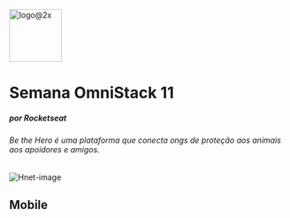 
<img width="95" alt="logo@2x" src="https://user-images.githubusercontent.com/38055818/83159825-6d91bd00-a0d4-11ea-9bdf-04773943acbb.png">

# Semana OmniStack 11 <h5>por Rocketseat</h5>

###### Be the Hero é uma plataforma que conecta ongs de proteção aos animais aos apoidores e amigos.

![Hnet-image](https://user-images.githubusercontent.com/38055818/83435141-b8c80a80-a409-11ea-8a37-cecad363f527.gif)
## Mobile
